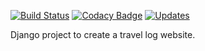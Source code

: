 [![Build Status](https://travis-ci.org/ciehanski/ayetravel.svg?branch=master)](https://travis-ci.org/ciehanski/ayetravel)
[![Codacy Badge](https://api.codacy.com/project/badge/Grade/578cfcb789034553be62ab7a34f543b8)](https://www.codacy.com/app/ciehanski/ayetravel?utm_source=github.com&amp;utm_medium=referral&amp;utm_content=ciehanski/ayetravel&amp;utm_campaign=Badge_Grade)
[![Updates](https://pyup.io/repos/github/ciehanski/ayetravel/shield.svg)](https://pyup.io/repos/github/ciehanski/ayetravel/)

Django project to create a travel log website.
